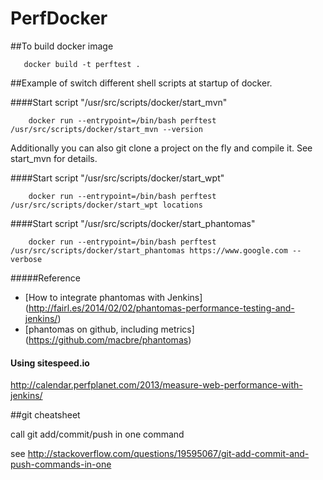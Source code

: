 # PerfDocker

##To build docker image
```
   docker build -t perftest .
```


##Example of switch different shell scripts at startup of docker.

####Start script "/usr/src/scripts/docker/start_mvn"
```
	docker run --entrypoint=/bin/bash perftest /usr/src/scripts/docker/start_mvn --version
```

Additionally you can also git clone a project on the fly and compile it. See start_mvn for details.


####Start script "/usr/src/scripts/docker/start_wpt"
```
	docker run --entrypoint=/bin/bash perftest /usr/src/scripts/docker/start_wpt locations
```


####Start script "/usr/src/scripts/docker/start_phantomas"
```
	docker run --entrypoint=/bin/bash perftest /usr/src/scripts/docker/start_phantomas https://www.google.com --verbose
```
#####Reference
   - [How to integrate phantomas with Jenkins] (http://fairl.es/2014/02/02/phantomas-performance-testing-and-jenkins/)
   - [phantomas on github, including metrics] (https://github.com/macbre/phantomas)
 

#### Using sitespeed.io
http://calendar.perfplanet.com/2013/measure-web-performance-with-jenkins/

##git cheatsheet

call git add/commit/push in one command

  see http://stackoverflow.com/questions/19595067/git-add-commit-and-push-commands-in-one
 
